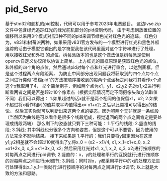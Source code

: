 # pid_Servo
基于stm32和舵机的pid控制，代码可以用于参考2023年电赛题目。
这边lvse.zip文件中包含绿光追踪红光的绿光舵机部分的pid控制代码，
由于考虑到放置位置的偏移所以采用3个模式对应3种不同的pid来调节绿色光对红色光的追踪。
红色分为，v831和树莓派两种，如果采用v831官方发布的一个模型进行红光和黑色外框追踪的话由于模型它输出的是字符型我在该代码里面对这个字符串进行了处理，
用以接收红光和外框 的点位，树莓派版本的也是这个做法但是树莓派是使用opencv自定义协议所以协议上简单。
上方红光的画框原理是获取红色光的点位，和外框的四个角的点位，然后通过pid对每个点和红光进行重合，以达到画框，但是这个过程两点有段距离，
为防止中间部分出现问题我将获取到的四个点每个点之间进行类似“模糊pid”的方法按顺序接收到的每两个点坐标之间我将其看作x个点这个x我取用了4，
举个简单例子，例如两个点为x1，y1，x2,y2 先对x1,x2进行判断看两者之间是否差超过10个像素点（根据实际情况而定不同摄像头和方法取值不同）我们可以得出：
1.如果超过的话x就不是两个相同的值保留x1，x2;
2.如果不超过将x看作相同的值并取平均值得出x= x1+x2;
之后以此类推可以得出y的结论。
然后其实你就可以判断出来这两个点的姿态，因为吧两个无非就是一条线段（当然因为曲线是可以看作是很多个线段组成，视觉返回的两个点之间肯定是要处理成线段两端）
那么剩下的姿态就只剩下三种可能：
1.平行的线段;
2.竖直的线段;
3.斜线;
其中斜线也分很多个方向和姿态，但是这个可以不要管，因为使用的方法完全不影响结果。
接下来如果是
1.平行的：我们只要将y固定因为在这里y1,y2相差就不会超过10就得出了y,将x_0 = (x2 - x1)/4,  x1,  x_1=x1+x_0,  x_2 =x1+2x_0,  x_3 =x1+3x_0,  x2;
然后采用红光对x1, x_1, x_2, x_3, x2;进行按顺序的对每两点之间进行pid调节;
2.竖直的：x，y的处理和平行的互换就行;进行按顺序的对每两点之间进行pid调节;
3.斜线：同时对x，y都采用平行中的x的处理方法进行处理得出x_1,y_1一类就行;进行按顺序的对每两点之间进行pid调节;
以上就是大致的方法和思路。
